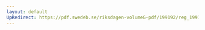 ```yaml
---
layout: default
UpRedirect: https://pdf.swedeb.se/riksdagen-volumeG-pdf/199192/reg_199192/reg_199192_1082.pdf
---
```

